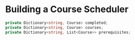 # Building a Course Scheduler


```c#
private Dictionary<string, Course> completed;
private Dictionary<string, Course> courses;
private Dictionary<string, List<Course>> prerequisites;
```
